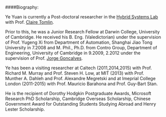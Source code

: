 
####Biography:

Ye Yuan is currently a Post-doctoral researcher in the [Hybrid Systems Lab](http://hybrid.eecs.berkeley.edu/) with Prof. [Claire Tomlin](http://eecs.berkeley.edu/~tomlin).

Prior to this, he was a Junior Research Fellow at Darwin College, University of Cambridge. He received his B. Eng. (Valedictorian) under the supervision of Prof. Yugeng Xi from Department of Automation, Shanghai Jiao Tong University in 7.2008 and M. Phil., Ph.D. from Contro Group, Department of Engineering, University of Cambridge in 9.2009, 2.2012 under the supervision of Prof. [Jorge Goncalves](http://www-control.eng.cam.ac.uk/Homepage/officialweb.php?id=5). 

Ye has been a visiting researcher at Caltech (2011,2014,2015) with Prof. Richard M. Murray and Prof. Steven H. Low, at MIT (2013) with Prof. Munther A. Dahleh and Prof. Alexandre Megretski and at Imeprial College London (2011-2015) with Prof. Mauricio Barahona and Prof. Guy-Bart Stan. 

He is the recipient of Dorothy Hodgkin Postgraduate Awards, Microsoft Research PhD Scholarship, Cambridge Overseas Scholarship, Chinese Government Award for Outstanding Students Studying Abroad and Henry Lester Scholarship.
